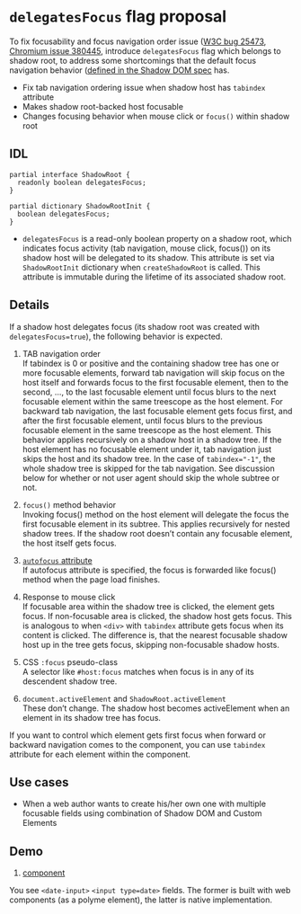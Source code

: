# ```delegatesFocus``` flag proposal

To fix focusability and focus navigation order issue ([W3C bug 25473](https://www.w3.org/Bugs/Public/show_bug.cgi?id=25473), [Chromium issue 380445](https://code.google.com/p/chromium/issues/detail?id=380445), introduce ```delegatesFocus``` flag which belongs to shadow root, to address some shortcomings that
the default focus navigation behavior ([defined in the Shadow DOM spec](https://w3c.github.io/webcomponents/spec/shadow/#focus-navigation) has.

- Fix tab navigation ordering issue when shadow host has ```tabindex``` attribute
- Makes shadow root-backed host focusable
- Changes focusing behavior when mouse click or `focus()` within shadow root

## IDL

```WebIDL
partial interface ShadowRoot {
  readonly boolean delegatesFocus;
}

partial dictionary ShadowRootInit {
  boolean delegatesFocus;
}
```

- `delegatesFocus` is a read-only boolean property on a shadow root, which indicates focus activity (tab navigation, mouse click, focus()) on its shadow host will be delegated to its shadow.  This attribute is set via ```ShadowRootInit``` dictionary when ```createShadowRoot``` is called.  This attribute is immutable during the lifetime of its associated shadow root.


## Details


If a shadow host delegates focus (its shadow root was created with `delegatesFocus=true`), the following behavior is expected.


1. TAB navigation order<br>
If tabindex is 0 or positive and the containing shadow tree has one or more focusable elements, forward tab navigation will skip focus on the host itself and forwards focus to the first focusable element, then to the second, …, to the last focusable element until focus blurs to the next focusable element within the same treescope as the host element. For backward tab navigation, the last focusable element gets focus first, and after the first focusable element, until focus blurs to the previous focusable element in the same treescope as the host element. This behavior applies recursively on a shadow host in a shadow tree.
If the host element has no focusable element under it, tab navigation just skips the host and its shadow tree.
In the case of `tabindex="-1"`, the whole shadow tree is skipped for the tab navigation. See discussion below for whether or not user agent should skip the whole subtree or not.

2. `focus()` method behavior<br>
Invoking focus() method on the host element will delegate the focus the first focusable element in its subtree. This applies recursively for nested shadow trees. If the shadow root doesn’t contain any focusable element, the host itself gets focus.

3. [`autofocus` attribute](https://html.spec.whatwg.org/multipage/forms.html#autofocusing-a-form-control:-the-autofocus-attribute)<br>
If autofocus attribute is specified, the focus is forwarded like focus() method when the page load finishes.

4. Response to mouse click<br>
If focusable area within the shadow tree is clicked, the element gets focus. If non-focusable area is clicked, the shadow host gets focus. This is analogous to when `<div>` with `tabindex` attribute gets focus when its content is clicked. The difference is, that the nearest focusable shadow host up in the tree gets focus, skipping non-focusable shadow hosts.

5. CSS `:focus` pseudo-class<br>
A selector like `#host:focus` matches when focus is in any of its descendent shadow tree.

6. `document.activeElement` and `ShadowRoot.activeElement`<br>
These don’t change. The shadow host becomes activeElement when an element in its shadow tree has focus.


If you want to control which element gets first focus when forward or backward navigation comes to the component, you can use `tabindex` attribute for each element within the component.


## Use cases

- When a web author wants to create his/her own one with multiple focusable fields using combination of Shadow DOM and Custom Elements


## Demo

1. [<date-input> component](https://takayoshikochi.github.io/tabindex-focus-navigation-explainer/demo/date-input.html)

You see `<date-input>` `<input type=date>` fields.  The former is built with web components (as a polyme element), the latter is native implementation.
